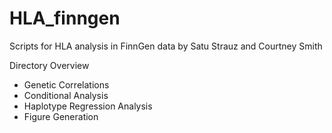 # HLA_finngen

Scripts for HLA analysis in FinnGen data by Satu Strauz and Courtney Smith

Directory Overview
- Genetic Correlations
- Conditional Analysis
- Haplotype Regression Analysis
- Figure Generation
